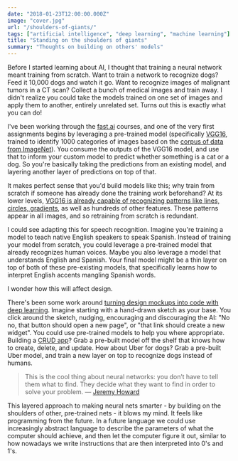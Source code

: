 ```yaml
---
date: "2018-01-23T12:00:00.000Z"
image: "cover.jpg"
url: "/shoulders-of-giants/"
tags: ["artificial intelligence", "deep learning", "machine learning"]
title: "Standing on the shoulders of giants"
summary: "Thoughts on building on others' models"
---
```


Before I started learning about AI, I thought that training a neural network meant training from scratch. Want to train a network to recognize dogs? Feed it 10,000 dogs and watch it go. Want to recognize images of malignant tumors in a CT scan? Collect a bunch of medical images and train away. I didn't realize you could take the models trained on one set of images and apply them to another, entirely unrelated set. Turns out this is exactly what you can do!

I've been working through the [fast.ai](http://fast.ai) courses, and one of the very first assignments begins by leveraging a pre-trained model (specifically [VGG16](https://www.kaggle.com/keras/vgg16), trained to identify 1000 categories of images based on the [corpus of data from ImageNet](http://www.image-net.org)). You consume the outputs of the VGG16 model, and use that to inform your custom model to predict whether something is a cat or a dog. So you're basically taking the predictions from an existing model, and layering another layer of predictions on top of that.

It makes perfect sense that you'd build models like this; why train from scratch if someone has already done the training work beforehand? At its lower levels, [VGG16 is already capable of recognizing patterns like lines, circles, gradients](https://youtu.be/6kwQEBMandw?t=9m25s), as well as hundreds of other features. These patterns appear in all images, and so retraining from scratch is redundant.

I could see adapting this for speech recognition. Imagine you're training a model to teach native English speakers to speak Spanish. Instead of training your model from scratch, you could leverage a pre-trained model that already recognizes human voices. Maybe you also leverage a model that understands English and Spanish. Your final model might be a thin layer on top of both of these pre-existing models, that specifically learns how to interpret English accents mangling Spanish words.

I wonder how this will affect design.

There's been some work around [turning design mockups into code with deep learning](https://blog.floydhub.com/turning-design-mockups-into-code-with-deep-learning/). Imagine starting with a hand-drawn sketch as your base. You click around the sketch, nudging, encouraging and discouraging the AI: "No no, that button should open a new page", or "that link should create a new widget". You could use pre-trained models to help you where appropriate. Building a [CRUD app](https://en.wikipedia.org/wiki/Create,_read,_update_and_delete)? Grab a pre-built model off the shelf that knows how to create, delete, and update. How about Uber for dogs? Grab a pre-built Uber model, and train a new layer on top to recognize dogs instead of humans.

> This is the cool thing about neural networks: you don’t have to tell them what to find. They decide what they want to find in order to solve your problem. &mdash; [Jeremy Howard](https://www.youtube.com/watch?v=6kwQEBMandw&feature=youtu.be&t=12m22s)

This layered approach to making neural nets smarter - by building on the shoulders of other, pre-trained nets - it blows my mind. It feels like programming from the future. In a future language we could use increasingly abstract language to describe the parameters of what the computer should achieve, and then let the computer figure it out, similar to how nowadays we write instructions that are then interpreted into 0's and 1's.
